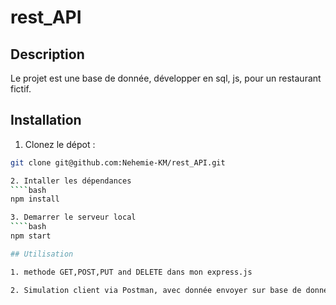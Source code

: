 # rest_API

## Description

Le projet est une base de donnée, développer en sql, js, pour un restaurant fictif.

## Installation

1. Clonez le dépot : 
````bash
git clone git@github.com:Nehemie-KM/rest_API.git

2. Intaller les dépendances 
````bash
npm install

3. Demarrer le serveur local
````bash
npm start 

## Utilisation

1. methode GET,POST,PUT and DELETE dans mon express.js 

2. Simulation client via Postman, avec donnée envoyer sur base de donnée crée au préalable 